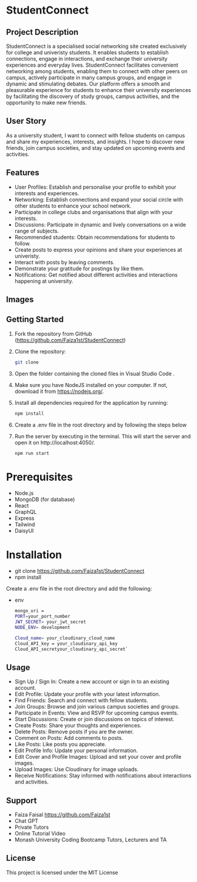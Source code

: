 # StudentConnect

## Project Description
StudentConnect is a specialised social networking site created exclusively for college and univeristy students. It enables students to establish connections, engage in interactions, and exchange their university experiences and everyday lives. StudentConnect facilitates convenient networking among students, enabling them to connect with other peers on campus, actively participate in many campus groups, and engage in dynamic and stimulating debates. Our platform offers a smooth and pleasurable experience for students to enhance their university experiences by facilitating the discovery of study groups, campus activities, and the opportunity to make new friends.

## User Story
 As a university student, I want to connect with fellow students on campus and share my experiences, interests, and insights. I hope to discover new friends, join campus societies, and stay updated on upcoming events and activities.

## Features
- User Profiles: Establish and personalise your profile to exhibit your interests and experiences.
- Networking: Establish connections and expand your social circle with other students to enhance your school network.
- Participate in college clubs and organisations that align with your interests.
- Discussions: Participate in dynamic and lively conversations on a wide range of subjects.
- Recommended students: Obtain recommendations for students to follow.
- Create posts to express your opinions and share your experiences at univeristy.
- Interact with posts by leaving comments.
- Demonstrate your gratitude for postings by like them.
- Notifications: Get notified about different activities and interactions happening at university.

## Images 

## Getting Started
1. Fork the repository from GitHub (https://github.com/Faiza1st/StudentConnect)
2. Clone the repository:
    ```bash
    git clone
    ```
3. Open the folder containing the cloned files in Visual Studio Code .
4. Make sure you have NodeJS installed on your computer. If not, download it from https://nodejs.org/.
5. Install all dependencies required for the application by running:

    ```bash
    npm install
    ```
6. Create a .env file in the root directory and by following the steps below
7. Run the server by executing in the terminal. This will start the server and open it on http://localhost:4050/.

    ```bash
    npm run start
    ```


# Prerequisites
- Node.js
- MongoDB (for database)
- React
- GraphQL
- Express
- Tailwind 
- DaisyUI

# Installation
- git clone https://github.com/Faiza1st/StudentConnect
- npm install

Create a .env file in the root directory and add the following:
- env
    ```bash
    mongo_uri =  
    PORT=your_port_number
    JWT_SECRET= your_jwt_secret
    NODE_ENV= development

    Cloud_name= your_cloudinary_cloud_name
    Cloud_API_key = your_cloudinary_api_key
    Cloud_API_secretyour_cloudinary_api_secret`
    ```

## Usage
- Sign Up / Sign In: Create a new account or sign in to an existing account.
- Edit Profile: Update your profile with your latest information.
- Find Friends: Search and connect with fellow students.
- Join Groups: Browse and join various campus societies and groups.
- Participate in Events: View and RSVP for upcoming campus events.
- Start Discussions: Create or join discussions on topics of interest.
- Create Posts: Share your thoughts and experiences.
- Delete Posts: Remove posts if you are the owner.
- Comment on Posts: Add comments to posts.
- Like Posts: Like posts you appreciate.
- Edit Profile Info: Update your personal information.
- Edit Cover and Profile Images: Upload and set your cover and profile images.
- Upload Images: Use Cloudinary for image uploads.
- Receive Notifications: Stay informed with notifications about interactions and activities.

## Support
- Faiza Faisal https://github.com/Faiza1st
- Chat GPT
- Private Tutors 
- Online Tutorial Video
- Monash University Coding Bootcamp Tutors, Lecturers and TA


## License
This project is licensed under the MIT License 